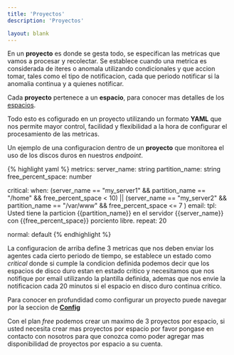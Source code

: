 ```yaml
---
title: 'Proyectos'
description: 'Proyectos'

layout: blank
---
```


En un **proyecto** es donde se gesta todo, se especifican las metricas que vamos a procesar y recolectar. Se establece
cuando una metrica es considerada de iteres o anomala utilizando condicionales y que accion tomar, tales como el
tipo de notificacion, cada que periodo notificar si la anomalia continua y a quienes notificar.

Cada **proyecto** pertenece a un **espacio**, para conocer mas detalles de los [espacios](#/space/).

Todo esto es cofigurado en un proyecto utilizando un formato **YAML** que nos permite mayor control,
facilidad y flexibilidad a la hora de configurar el procesamiento de las metricas.

Un ejemplo de una configuracion dentro de un **proyecto** que monitorea el uso de los discos duros en nuestros *endpoint*.

{% highlight yaml %}
metrics:
    server_name: string
    partition_name: string
    free_percent_space: number

critical:
    when: (server_name == "my_server1" && partition_name == "/home" && free_percent_space < 10) ||
          (server_name == "my_server2" && partition_name == "/var/www" && free_percent_space <= 7 )
    email:
        tpl: Usted tiene la particion {{partition_name}} en el servidor {{server_name}} con {{free_percent_space}} porciento libre.
    repeat: 20

normal: default
{% endhighlight %}

La configuracion de arriba define 3 metricas que nos deben enviar los agentes cada cierto periodo de tiempo, se establece un estado
como *critical* donde si cumple la condicion definida podemos decir que los espacios de disco duro estan en estado critico y
necesitamos que nos notifique por email utilizando la plantilla definida, ademas que nos envie la notificacion cada 20 minutos
si el espacio en disco duro continua critico.

Para conocer en profundidad como configurar un proyecto puede navegar por la seccion de **[Config](#/config/)**

Con el plan *free* podemos crear un maximo de 3 proyectos por espacio, si usted necesita crear mas proyectos por espacio
por favor pongase en contacto con nosotros para que conozca como poder agregar mas disponibilidad de proyectos por espacio a su cuenta.
